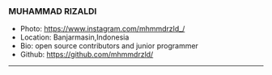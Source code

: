 ### MUHAMMAD RIZALDI  
- Photo: https://www.instagram.com/mhmmdrzld_/
- Location: Banjarmasin,Indonesia
- Bio: open source contributors and junior programmer
- Github: https://github.com/mhmmdrzld/
***
